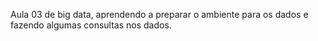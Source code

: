Aula 03 de big data, aprendendo a preparar o ambiente para os dados e fazendo algumas consultas nos dados.

